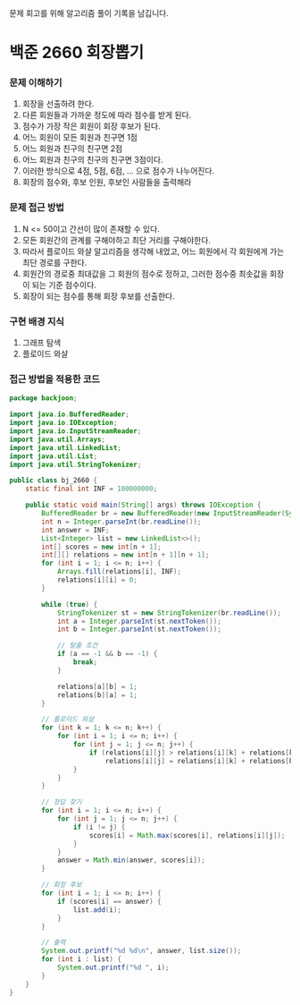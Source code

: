 문제 회고를 위해 알고리즘 풀이 기록을 남깁니다.

# 백준 2660 회장뽑기


### 문제 이해하기
1. 회장을 선출하려 한다.
2. 다른 회원들과 가까운 정도에 따라 점수를 받게 된다.
3. 점수가 가장 작은 회원이 회장 후보가 된다.
4. 어느 회원이 모든 회원과 친구면 1점
5. 어느 회원과 친구의 친구면 2점
6. 어느 회원과 친구의 친구의 친구면 3점이다.
7. 이러한 방식으로 4점, 5점, 6점, ... 으로 점수가 나누어진다.
8. 회장의 점수와, 후보 인원, 후보인 사람들을 출력해라

### 문제 접근 방법
1. N <= 50이고 간선이 많이 존재할 수 있다.
2. 모든 회원간의 관계를 구해야하고 최단 거리를 구해야한다.
3. 따라서 플로이드 와샬 알고리즘을 생각해 내었고, 어느 회원에서 각 회원에게 가는 최단 경로를 구한다.
4. 회원간의 경로중 최대값을 그 회원의 점수로 정하고, 그러한 점수중 최솟값을 회장이 되는 기준 점수이다.
5. 회장이 되는 점수를 통해 회장 후보를 선출한다.

### 구현 배경 지식
1. 그래프 탐색
2. 플로이드 와샬

### 접근 방법을 적용한 코드
```java
package backjoon;

import java.io.BufferedReader;
import java.io.IOException;
import java.io.InputStreamReader;
import java.util.Arrays;
import java.util.LinkedList;
import java.util.List;
import java.util.StringTokenizer;

public class bj_2660 {
    static final int INF = 100000000;

    public static void main(String[] args) throws IOException {
        BufferedReader br = new BufferedReader(new InputStreamReader(System.in));
        int n = Integer.parseInt(br.readLine());
        int answer = INF;
        List<Integer> list = new LinkedList<>();
        int[] scores = new int[n + 1];
        int[][] relations = new int[n + 1][n + 1];
        for (int i = 1; i <= n; i++) {
            Arrays.fill(relations[i], INF);
            relations[i][i] = 0;
        }

        while (true) {
            StringTokenizer st = new StringTokenizer(br.readLine());
            int a = Integer.parseInt(st.nextToken());
            int b = Integer.parseInt(st.nextToken());

            // 탈출 조건
            if (a == -1 && b == -1) {
                break;
            }

            relations[a][b] = 1;
            relations[b][a] = 1;
        }

        // 플로이드 와샬
        for (int k = 1; k <= n; k++) {
            for (int i = 1; i <= n; i++) {
                for (int j = 1; j <= n; j++) {
                    if (relations[i][j] > relations[i][k] + relations[k][j])
                        relations[i][j] = relations[i][k] + relations[k][j];
                }
            }
        }

        // 정답 찾기
        for (int i = 1; i <= n; i++) {
            for (int j = 1; j <= n; j++) {
                if (i != j) {
                    scores[i] = Math.max(scores[i], relations[i][j]);
                }
            }
            answer = Math.min(answer, scores[i]);
        }

        // 회장 후보
        for (int i = 1; i <= n; i++) {
            if (scores[i] == answer) {
                list.add(i);
            }
        }

        // 출력
        System.out.printf("%d %d\n", answer, list.size());
        for (int i : list) {
            System.out.printf("%d ", i);
        }
    }
}

```
